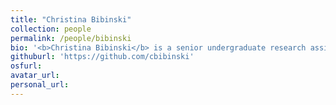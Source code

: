 ```yaml
---
title: "Christina Bibinski"
collection: people
permalink: /people/bibinski
bio: '<b>Christina Bibinski</b> is a senior undergraduate research assistant and co-lab manager in the dyscord Lab. She's majoring in Physiology and Neurobiology and minoring in Psychological Sciences at UConn. Christina has been involved in literary reviews for ecological antiracism research and data collection for both the lab's eye-tracking and interactive game projects.'   
githuburl: 'https://github.com/cbibinski'
osfurl:
avatar_url:
personal_url:
---
```


